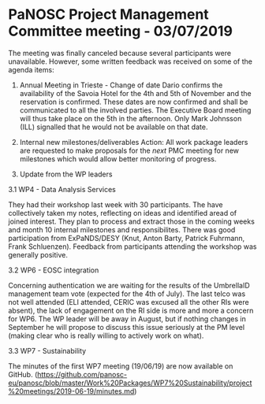 PaNOSC Project Management Committee meeting - 03/07/2019
========================================================
The meeting was finally canceled because several participants were unavailable. 
However, some written feedback was received on some of the agenda items:

1. Annual Meeting in Trieste - Change of date
Dario confirms the availability of the Savoia Hotel for the 4th and 5th of November and the reservation is confirmed. 
These dates are now confirmed and shall be communicated to all the involved parties. 
The Executive Board meeting will thus take place on the 5th in the afternoon. Only Mark Johnsson (ILL) signalled that he
would not be available on that date.

2. Internal new milestones/deliverables
Action:
All work package leaders are requested to make proposals for the *next* PMC meeting for new milestones which would allow better
monitoring of progress. 

3. Update from the WP leaders

3.1 WP4 - Data Analysis Services

They had their workshop last week with 30 participants. The have collectively taken my notes, reflecting on ideas and
identified aread of joined interest. They plan to process and extract those in the coming weeks and month 10 internal milestones
and responsibilites. There was good participation from ExPaNDS/DESY (Knut, Anton Barty, Patrick Fuhrmann, Frank Schluenzen).
Feedback from participants attending the workshop was generally positive.

3.2 WP6 - EOSC integration

Concerning authentication we are waiting for the results of the UmbrellaID management team vote (expected for the 4th of July).
The last telco was not well attended (ELI attended, CERIC was excused all the other RIs were absent), 
the lack of engagement on the RI side is more and more a concern for WP6. The WP leader will be away in August, but
if nothing changes in September he will propose to discuss this issue seriously at the PM level 
(making clear who is really willing to actively work on what).

3.3 WP7 - Sustainability

The minutes of the first WP7 meeting (19/06/19) are now available on GitHub. (https://github.com/panosc-eu/panosc/blob/master/Work%20Packages/WP7%20Sustainability/project%20meetings/2019-06-19/minutes.md)
